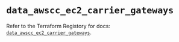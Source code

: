 # `data_awscc_ec2_carrier_gateways`

Refer to the Terraform Registory for docs: [`data_awscc_ec2_carrier_gateways`](https://registry.terraform.io/providers/hashicorp/awscc/0.70.0/docs/data-sources/ec2_carrier_gateways).
